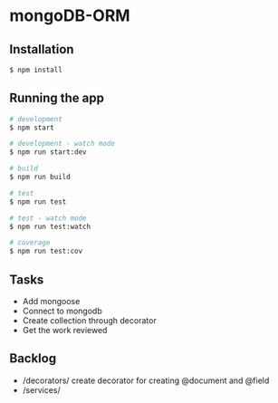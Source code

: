 # mongoDB-ORM

## Installation

```bash
$ npm install
```

## Running the app

```bash
# development
$ npm start

# development - watch mode
$ npm run start:dev

# build
$ npm run build

# test
$ npm run test

# test - watch mode
$ npm run test:watch

# coverage
$ npm run test:cov
```

## Tasks

- Add mongoose
- Connect to mongodb
- Create collection through decorator
- Get the work reviewed

## Backlog

- /decorators/ create decorator for creating @document and @field
- /services/
